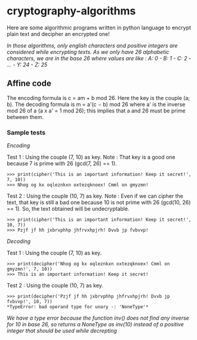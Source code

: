 # cryptography-algorithms
Here are some algorithmic programs written in python language to encrypt plain text and decipher an encrypted one!

*In those algorithms, only english characters and positive integers are considered while encrypting texts. 
As we only have 26 alphabetic characters, we are in the base 26 where values are like :
A: 0 - B: 1 - C: 2 - ... - Y: 24 - Z: 25*

## Affine code
The encoding formula is c = am + b mod 26. Here the key is the couple (a; b). 
The decoding formula is m = a'(c − b) mod 26 where a' is the inverse mod 26 of a (a x a' = 1 mod 26); this implies that a and 26 must be prime between them.

### Sample tests
*Encoding*

Test 1 : Using the couple (7, 10) as key.
Note : That key is a good one because 7 is prime with 26 (gcd(7, 26) == 1).

````
>>> print(cipher('This is an important information! Keep it secret!', 7, 10))
>>> Nhog og kx oqleznkxn oxtezqknoex! Cmml on gmyzmn!
````

Test 2 : Using the couple (10, 7) as key.
Note : Even if we can cipher the text, that key is still a bad one because 10 is not prime with 26 (gcd(10, 26) == 1). 
So, the text obtained will be undecryptable.

````
>>> print(cipher('This is an important information! Keep it secret!', 10, 7))
>>> Pzjf jf hh jxbrvphhp jhfrvxhpjrh! Dvvb jp fvbvvp!
````

*Decoding*

Test 1 : Using the couple (7, 10) as key.
````
>>> print(decipher('Nhog og kx oqleznkxn oxtezqknoex! Cmml on gmyzmn!', 7, 10))
>>> This is an important information! Keep it secret!
````

Test 2 : Using the couple (10, 7) as key.
````
>>> print(decipher('Pzjf jf hh jxbrvphhp jhfrvxhpjrh! Dvvb jp fvbvvp!', 10, 7))
*TypeError: bad operand type for unary -: 'NoneType'*

````
*We have a type error because the function inv() does not find any inverse for 10 in base 26,
so returns a NoneType as inv(10) instead of a positive integer that should be used while
decrepting*

